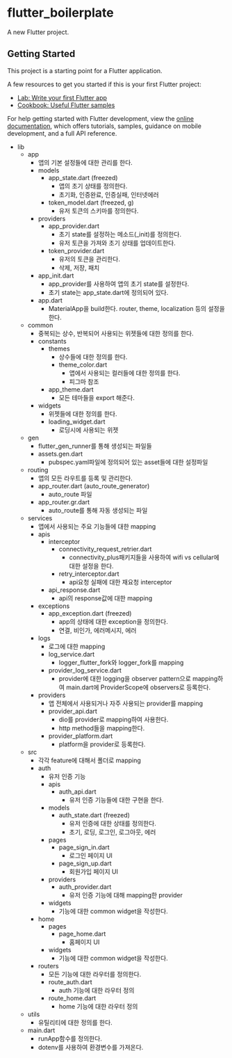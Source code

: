 # flutter_boilerplate

A new Flutter project.

## Getting Started

This project is a starting point for a Flutter application.

A few resources to get you started if this is your first Flutter project:

- [Lab: Write your first Flutter app](https://docs.flutter.dev/get-started/codelab)
- [Cookbook: Useful Flutter samples](https://docs.flutter.dev/cookbook)

For help getting started with Flutter development, view the
[online documentation](https://docs.flutter.dev/), which offers tutorials,
samples, guidance on mobile development, and a full API reference.

- lib
    - app
        - 앱의 기본 설정들에 대한 관리를 한다.
        - models
            - app_state.dart (freezed)
                - 앱의 초기 상태를 정의한다.
                - 초기화, 인증완료, 인증실패, 인터넷에러
            - token_model.dart (freezed, g)
                - 유저 토큰의 스키마를 정의한다.
        - providers
            - app_provider.dart
                - 초기 state를 설정하는 메소드(_init)를 정의한다.
                - 유저 토큰을 가져와 초기 상태를 업데이트한다.
            - token_provider.dart
                - 유저의 토큰을 관리한다.
                - 삭제, 저장, 패치
        - app_init.dart
            - app_provider를 사용하여 앱의 초기 state를 설정한다.
            - 초기 state는 app_state.dart에 정의되어 있다.
        - app.dart
            - MaterialApp을 build한다. router, theme, localization 등의 설정을 한다.
    - common
        - 중복되는 상수, 반복되어 사용되는 위젯들에 대한 정의를 한다.
        - constants
            - themes
                - 상수들에 대한 정의를 한다.
                - theme_color.dart
                    - 앱에서 사용되는 컬러들에 대한 정의를 한다.
                    - 피그마 참조
            - app_theme.dart
                - 모든 테마들을 export 해준다.
        - widgets
            - 위젯들에 대한 정의를 한다.
            - loading_widget.dart
                - 로딩시에 사용되는 위젯
    - gen
        - flutter_gen_runner를 통해 생성되는 파일들
        - assets.gen.dart
            - pubspec.yaml파일에 정의되어 있는 asset들에 대한 설정파일
    - routing
        - 앱의 모든 라우트를 등록 및 관리한다.
        - app_router.dart (auto_route_generator)
            - auto_route 파일
        - app_router.gr.dart
            - auto_route를 통해 자동 생성되는 파일
    - services
        - 앱에서 사용되는 주요 기능들에 대한 mapping
        - apis
            - interceptor
                - connectivity_request_retrier.dart
                    - connectivity_plus패키지들을 사용하여 wifi vs cellular에 대한 설정을 한다.
                - retry_interceptor.dart
                    - api요청 실패에 대한 재요청 interceptor
            - api_response.dart
                - api의 response값에 대한 mapping
        - exceptions
            - app_exception.dart (freezed)
                - app의 상태에 대한 exception을 정의한다.
                - 연결, 비인가, 에러메시지, 에러
        - logs
            - 로그에 대한 mapping
            - log_service.dart
                - logger_flutter_fork와 logger_fork를 mapping
            - provider_log_service.dart
                - provider에 대한 logging을 observer pattern으로 mapping하여 main.dart에 ProviderScope에 observers로 등록한다.
        - providers
            - 앱 전체에서 사용되거나 자주 사용되는 provider를 mapping
            - provider_api.dart
                - dio를 provider로 mapping하여 사용한다.
                - http method들을 mapping한다.
            - provider_platform.dart
                - platform을 provider로 등록한다.
    - src
        - 각각 feature에 대해서 폴더로 mapping
        - auth
            - 유저 인증 기능
            - apis
                - auth_api.dart
                    - 유저 인증 기능들에 대한 구현을 한다.
            - models
                - auth_state.dart (freezed)
                    - 유저 인증에 대한 상태를 정의한다.
                    - 초기, 로딩, 로그인, 로그아웃, 에러
            - pages
                - page_sign_in.dart
                    - 로그인 페이지 UI
                - page_sign_up.dart
                    - 회원가입 페이지 UI
            - providers
                - auth_provider.dart
                    - 유저 인증 기능에 대해 mapping한 provider
            - widgets
                - 기능에 대한 common widget을 작성한다.
        - home
            - pages
                - page_home.dart
                    - 홈페이지 UI
            - widgets
                - 기능에 대한 common widget을 작성한다.
        - routers
            - 모든 기능에 대한 라우터를 정의한다.
            - route_auth.dart
                - auth 기능에 대한 라우터 정의
            - route_home.dart
                - home 기능에 대한 라우터 정의
    - utils
        - 유틸리티에 대한 정의를 한다.
    - main.dart
        - runApp함수를 정의한다.
        - dotenv를 사용하여 환경변수를 가져온다.
